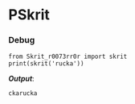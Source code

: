 # PSkrit

### Debug

```
from Skrit_r0073rr0r import skrit
print(skrit('rucka'))
```

***Output***:

``
ckarucka
 ``